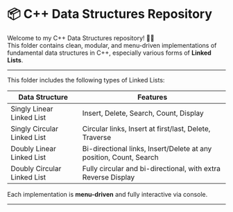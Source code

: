 # 📦 C++ Data Structures Repository

Welcome to my C++ Data Structures repository! 👨‍💻  
This folder contains clean, modular, and menu-driven implementations of fundamental data structures in C++, especially various forms of **Linked Lists**.

---

This folder includes the following types of Linked Lists:

| Data Structure         | Features                                                             |
|------------------------|----------------------------------------------------------------------|
| Singly Linear Linked List   | Insert, Delete, Search, Count, Display                              |
| Singly Circular Linked List | Circular links, Insert at first/last, Delete, Traverse              |
| Doubly Linear Linked List   | Bi-directional links, Insert/Delete at any position, Count, Search |
| Doubly Circular Linked List | Fully circular and bi-directional, with extra Reverse Display       |

Each implementation is **menu-driven** and fully interactive via console.

---

